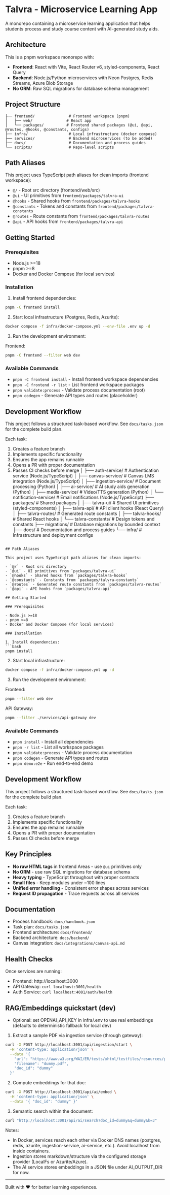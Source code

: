 # Talvra - Microservice Learning App

A monorepo containing a microservice learning application that helps students process and study course content with AI-generated study aids.

## Architecture

This is a pnpm workspace monorepo with:

- **Frontend**: React with Vite, React Router v6, styled-components, React Query
- **Backend**: Node.js/Python microservices with Neon Postgres, Redis Streams, Azure Blob Storage
- **No ORM**: Raw SQL migrations for database schema management

## Project Structure

```
├── frontend/               # Frontend workspace (pnpm)
│   ├── web/               # React app
│   └── packages/          # Frontend shared packages (@ui, @api, @routes, @hooks, @constants, configs)
├── infra/                  # Local infrastructure (docker compose)
├── services/               # Backend microservices (to be added)
├── docs/                   # Documentation and process guides
└── scripts/                # Repo-level scripts
```

## Path Aliases

This project uses TypeScript path aliases for clean imports (frontend workspace):

- `@/` - Root src directory (frontend/web/src)
- `@ui` - UI primitives from `frontend/packages/talvra-ui`
- `@hooks` - Shared hooks from `frontend/packages/talvra-hooks`
- `@constants` - Tokens and constants from `frontend/packages/talvra-constants`
- `@routes` - Route constants from `frontend/packages/talvra-routes`
- `@api` - API hooks from `frontend/packages/talvra-api`

## Getting Started

### Prerequisites

- Node.js >=18
- pnpm >=8
- Docker and Docker Compose (for local services)

### Installation

1. Install frontend dependencies:
```bash
pnpm -C frontend install
```

2. Start local infrastructure (Postgres, Redis, Azurite):
```bash
docker compose -f infra/docker-compose.yml --env-file .env up -d
```

3. Run the development environment:

Frontend:
```bash
pnpm -C frontend --filter web dev
```

### Available Commands

- `pnpm -C frontend install` - Install frontend workspace dependencies
- `pnpm -C frontend -r list` - List frontend workspace packages
- `pnpm validate:process` - Validate process documentation (root)
- `pnpm codegen` - Generate API types and routes (placeholder)

## Development Workflow

This project follows a structured task-based workflow. See `docs/tasks.json` for the complete build plan.

Each task:
1. Creates a feature branch
2. Implements specific functionality
3. Ensures the app remains runnable
4. Opens a PR with proper documentation
5. Passes CI checks before merge
│   ├── auth-service/      # Authentication service (Node.js/TypeScript)
│   ├── canvas-service/    # Canvas LMS integration (Node.js/TypeScript)
│   ├── ingestion-service/ # Document processing (Python)
│   ├── ai-service/        # AI study aids generation (Python)
│   ├── media-service/     # Video/TTS generation (Python)
│   └── notification-service/ # Email notifications (Node.js/TypeScript)
├── packages/              # Shared packages
│   ├── talvra-ui/        # Shared UI primitives (styled-components)
│   ├── talvra-api/       # API client hooks (React Query)
│   ├── talvra-routes/    # Generated route constants
│   ├── talvra-hooks/     # Shared React hooks
│   └── talvra-constants/ # Design tokens and constants
├── migrations/            # Database migrations by bounded context
├── docs/                  # Documentation and process guides
└── infra/                # Infrastructure and deployment configs
```

## Path Aliases

This project uses TypeScript path aliases for clean imports:

- `@/` - Root src directory
- `@ui` - UI primitives from `packages/talvra-ui`
- `@hooks` - Shared hooks from `packages/talvra-hooks`
- `@constants` - Constants from `packages/talvra-constants`
- `@routes` - Generated route constants from `packages/talvra-routes`
- `@api` - API hooks from `packages/talvra-api`

## Getting Started

### Prerequisites

- Node.js >=18
- pnpm >=8
- Docker and Docker Compose (for local services)

### Installation

1. Install dependencies:
```bash
pnpm install
```

2. Start local infrastructure:
```bash
docker compose -f infra/docker-compose.yml up -d
```

3. Run the development environment:

Frontend:
```bash
pnpm --filter web dev
```

API Gateway:
```bash
pnpm --filter ./services/api-gateway dev
```

### Available Commands

- `pnpm install` - Install all dependencies
- `pnpm -r list` - List all workspace packages
- `pnpm validate:process` - Validate process documentation
- `pnpm codegen` - Generate API types and routes
- `pnpm demo:e2e` - Run end-to-end demo

## Development Workflow

This project follows a structured task-based workflow. See `docs/tasks.json` for the complete build plan.

Each task:
1. Creates a feature branch
2. Implements specific functionality
3. Ensures the app remains runnable
4. Opens a PR with proper documentation
5. Passes CI checks before merge

## Key Principles

- **No raw HTML tags** in frontend Areas - use `@ui` primitives only
- **No ORM** - use raw SQL migrations for database schema
- **Heavy typing** - TypeScript throughout with proper contracts
- **Small files** - Keep modules under ~100 lines
- **Unified error handling** - Consistent error shapes across services
- **Request ID propagation** - Trace requests across all services

## Documentation

- Process handbook: `docs/handbook.json`
- Task plan: `docs/tasks.json`
- Frontend architecture: `docs/frontend/`
- Backend architecture: `docs/backend/`
- Canvas integration: `docs/integrations/canvas-api.md`

## Health Checks

Once services are running:

- Frontend: http://localhost:3000
- API Gateway: `curl localhost:3001/health`
- Auth Service: `curl localhost:4001/auth/health`

## RAG/Embeddings quickstart (dev)

- Optional: set OPENAI_API_KEY in infra/.env to use real embeddings (defaults to deterministic fallback for local dev)

1) Extract a sample PDF via ingestion service (through gateway):

```bash
curl -X POST http://localhost:3001/api/ingestion/start \
  -H 'content-type: application/json' \
  --data '{
    "url": "https://www.w3.org/WAI/ER/tests/xhtml/testfiles/resources/pdf/dummy.pdf",
    "filename": "dummy.pdf",
    "doc_id": "dummy"
  }'
```

2) Compute embeddings for that doc:

```bash
curl -X POST http://localhost:3001/api/ai/embed \
  -H 'content-type: application/json' \
  --data '{ "doc_id": "dummy" }'
```

3) Semantic search within the document:

```bash
curl "http://localhost:3001/api/ai/search?doc_id=dummy&q=dummy&k=3"
```

Notes:
- In Docker, services reach each other via Docker DNS names (postgres, redis, azurite, ingestion-service, ai-service, etc.). Avoid localhost from inside containers.
- Ingestion stores markdown/structure via the configured storage provider (LocalFs or Azurite/Azure).
- The AI service stores embeddings in a JSON file under AI_OUTPUT_DIR for now.

---

Built with ❤️ for better learning experiences.
